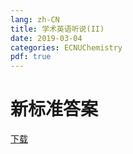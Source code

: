 ```yaml
---
lang: zh-CN
title: 学术英语听说(II)
date: 2019-03-04
categories: ECNUChemistry
pdf: true
---
```


# 新标准答案

[下载](https://dev.tencent.com/api/share/download/3f59af1f-f92f-4920-a690-57341667efa9)
